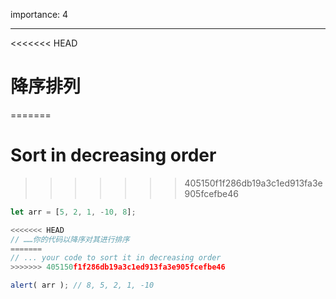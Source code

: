 importance: 4

---

<<<<<<< HEAD
# 降序排列
=======
# Sort in decreasing order
>>>>>>> 405150f1f286db19a3c1ed913fa3e905fcefbe46

```js
let arr = [5, 2, 1, -10, 8];

<<<<<<< HEAD
// ……你的代码以降序对其进行排序
=======
// ... your code to sort it in decreasing order
>>>>>>> 405150f1f286db19a3c1ed913fa3e905fcefbe46

alert( arr ); // 8, 5, 2, 1, -10
```

